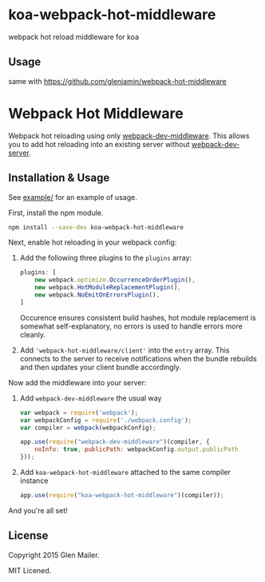 # koa-webpack-hot-middleware

webpack hot reload middleware for koa

## Usage

same with https://github.com/glenjamin/webpack-hot-middleware

# Webpack Hot Middleware

Webpack hot reloading using only [webpack-dev-middleware](http://webpack.github.io/docs/webpack-dev-middleware.html). This allows you to add hot reloading into an existing server without [webpack-dev-server](http://webpack.github.io/docs/webpack-dev-server.html).

## Installation & Usage

See [example/](./example/) for an example of usage.

First, install the npm module.

```sh
npm install --save-dev koa-webpack-hot-middleware
```

Next, enable hot reloading in your webpack config:

 1. Add the following three plugins to the `plugins` array:
    ```js
    plugins: [
        new webpack.optimize.OccurrenceOrderPlugin(),
        new webpack.HotModuleReplacementPlugin(),
        new webpack.NoEmitOnErrorsPlugin(),
    ]
    ```
    Occurence ensures consistent build hashes, hot module replacement is
    somewhat self-explanatory, no errors is used to handle errors more cleanly.

 3. Add `'webpack-hot-middleware/client'` into the `entry` array.
    This connects to the server to receive notifications when the bundle
    rebuilds and then updates your client bundle accordingly.

Now add the middleware into your server:

 1. Add `webpack-dev-middleware` the usual way
    ```js
    var webpack = require('webpack');
    var webpackConfig = require('./webpack.config');
    var compiler = webpack(webpackConfig);

    app.use(require("webpack-dev-middleware")(compiler, {
        noInfo: true, publicPath: webpackConfig.output.publicPath
    }));
    ```

 2. Add `koa-webpack-hot-middleware` attached to the same compiler instance
    ```js
    app.use(require("koa-webpack-hot-middleware")(compiler));
    ```

And you're all set!

## License

Copyright 2015 Glen Mailer.

MIT Licened.
